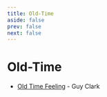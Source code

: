 ```yaml
---
title: Old-Time
aside: false
prev: false
next: false
---
```


# Old-Time

- [Old Time Feeling](/pdfs/old-time-feeling) - Guy Clark
